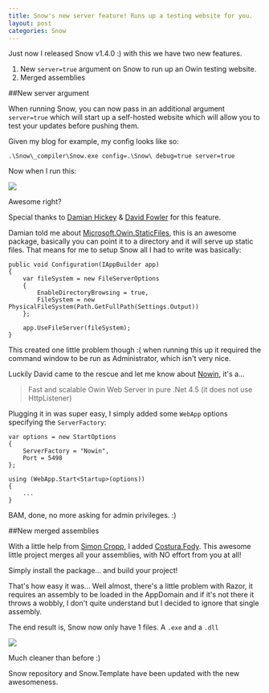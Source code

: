 ```yaml
---
title: Snow's new server feature! Runs up a testing website for you.
layout: post
categories: Snow
---
```


Just now I released Snow v1.4.0 :) with this we have two new features.

1. New `server=true` argument on Snow to run up an Owin testing website.
1. Merged assemblies

##New server argument

When running Snow, you can now pass in an additional argument `server=true` which will start up a self-hosted website which will allow you to test your updates before pushing them.

Given my blog for example, my config looks like so:

	.\Snow\_compiler\Snow.exe config=.\Snow\ debug=true server=true

Now when I run this:

<!--excerpt-->

![][0]

Awesome right?

Special thanks to [Damian Hickey][1] & [David Fowler][2] for this feature.

Damian told me about [Microsoft.Owin.StaticFiles][3], this is an awesome package, basically you can point it to a directory and it will serve up static files. That means for me to setup Snow all I had to write was basically: 

	public void Configuration(IAppBuilder app)
	{
	    var fileSystem = new FileServerOptions
	    {
	        EnableDirectoryBrowsing = true,
	        FileSystem = new PhysicalFileSystem(Path.GetFullPath(Settings.Output))
	    };
	
	    app.UseFileServer(fileSystem);
	}

This created one little problem though :( when running this up it required the command window to be run as Administrator, which isn't very nice.

Luckily David came to the rescue and let me know about [Nowin][4], it's a...

> Fast and scalable Owin Web Server in pure .Net 4.5 (it does not use HttpListener)

Plugging it in was super easy, I simply added some `WebApp` options specifying the `ServerFactory`:

    var options = new StartOptions
    {
        ServerFactory = "Nowin",
        Port = 5498
    };

    using (WebApp.Start<Startup>(options))
    {
		...
    }

BAM, done, no more asking for admin privileges. :)

##New merged assemblies

With a little help from [Simon Cropp][5], I added [Costura.Fody][6]. This awesome little project merges all your assemblies, with NO effort from you at all!

Simply install the package... and build your project!

That's how easy it was... Well almost, there's a little problem with Razor, it requires an assembly to be loaded in the AppDomain and if it's not there it throws a wobbly, I don't quite understand but I decided to ignore that single assembly.

The end result is, Snow now only have 1 files. A `.exe` and a `.dll`

![][7]

Much cleaner than before :)

Snow repository and Snow.Template have been updated with the new awesomeness. 


[0]: /images/snow-testing-website-01.png
[1]: https://twitter.com/randompunter
[2]: https://twitter.com/davidfowl
[3]: https://www.nuget.org/packages/microsoft.owin.staticfiles
[4]: https://github.com/Bobris/Nowin
[5]: https://twitter.com/SimonCropp
[6]: https://www.nuget.org/packages/Costura.Fody
[7]: /images/snow-testing-website-02.png

